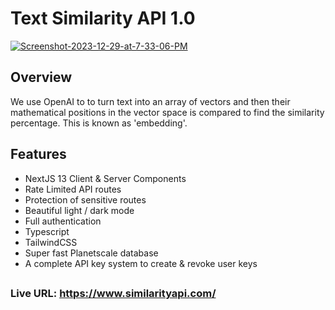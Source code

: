 # Text Similarity API 1.0

<a href="https://ibb.co/2nTKfzT"><img src="https://i.ibb.co/TvshFQs/Screenshot-2023-12-29-at-7-33-06-PM.webp" alt="Screenshot-2023-12-29-at-7-33-06-PM" border="0"></a>

## Overview
We use OpenAI to to turn text into an array of vectors and then their mathematical positions in the vector space is compared to find the similarity percentage. This is known as 'embedding'.

## Features
- NextJS 13 Client & Server Components
- Rate Limited API routes
- Protection of sensitive routes
- Beautiful light / dark mode
- Full authentication
- Typescript
- TailwindCSS
- Super fast Planetscale database
- A complete API key system to create & revoke user keys

##

### Live URL: https://www.similarityapi.com/
